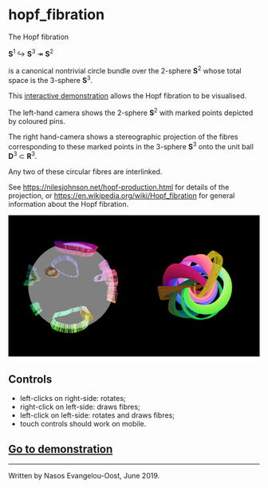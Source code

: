# hopf_fibration

The Hopf fibration

**S**<sup>1</sup> ↪  **S**<sup>3</sup> ↠ **S**<sup>2</sup>

is a canonical nontrivial circle bundle over the 2-sphere **S**<sup>2</sup> whose total space is the 3-sphere **S**<sup>3</sup>.

This [interactive demonstration](https://nasosev.github.io/hopf_fibration) allows the Hopf fibration to be visualised.

The left-hand camera shows the 2-sphere **S**<sup>2</sup> with marked points depicted by coloured pins.

The right hand-camera shows a stereographic projection of the fibres corresponding to these marked points in the 3-sphere **S**<sup>3</sup> onto the unit ball **D**<sup>3</sup> ⊂ **R**<sup>3</sup>.

Any two of these circular fibres are interlinked.

See <https://nilesjohnson.net/hopf-production.html> for details of the projection, or <https://en.wikipedia.org/wiki/Hopf_fibration> for general information about the Hopf fibration. 

![Screenshot.](screenshot.png)

## Controls
  - left-clicks on right-side: rotates;
  - right-click on left-side: draws fibres;
  - left-click on left-side: rotates and draws fibres;
  - touch controls should work on mobile.

## [Go to demonstration](https://nasosev.github.io/hopf_fibration)
  ---
  Written by Nasos Evangelou-Oost, June 2019.